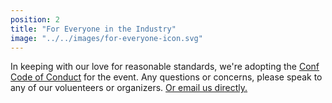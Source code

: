 ```yaml
---
position: 2
title: "For Everyone in the Industry"
image: "../../images/for-everyone-icon.svg"
---
```

In keeping with our love for reasonable standards, we're adopting the [Conf Code of Conduct](http://confcodeofconduct.com/) for the event. Any questions or concerns, please speak to any of our voluenteers or organizers. [Or email us directly.](mailto:info@demuxed.com)
